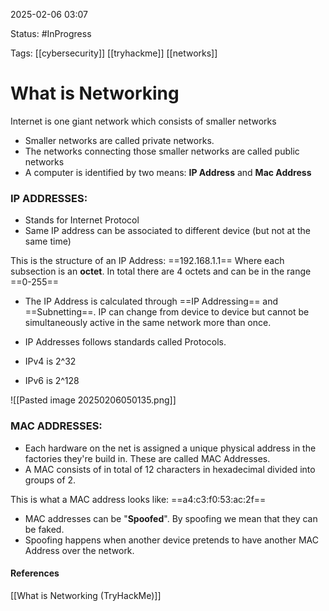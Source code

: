 
2025-02-06 03:07

Status: #InProgress 

Tags: [[cybersecurity]] [[tryhackme]] [[networks]] 

# What is Networking

Internet is one giant network which consists of smaller networks
- Smaller networks are called private networks. 
- The networks connecting those smaller networks are called public networks
- A computer is identified by two means: **IP Address** and **Mac Address**
### IP ADDRESSES:
- Stands for Internet Protocol
- Same IP address can be associated to different device (but not at the same time)

This is the structure of an IP Address:
==192.168.1.1==
Where each subsection is an **octet**. In total there are 4 octets and can be in the range ==0-255==

- The IP Address is calculated through ==IP Addressing== and ==Subnetting==. IP can change from device to device but cannot be simultaneously active in the same network more than once.

- IP Addresses follows standards called Protocols.

- IPv4 is 2^32
- IPv6 is 2^128

![[Pasted image 20250206050135.png]]

### MAC ADDRESSES:

- Each hardware on the net is assigned a unique physical address in the factories they're build in. These are called MAC Addresses.
- A MAC consists of in total of 12 characters in hexadecimal divided into groups of 2.

This is what a MAC address looks like:
==a4:c3:f0:53:ac:2f==


-  MAC addresses can be "**Spoofed**". By spoofing we mean that they can be faked. 
- Spoofing happens when another device pretends to have another MAC Address over the network. 




#### References
[[What is Networking (TryHackMe)]]